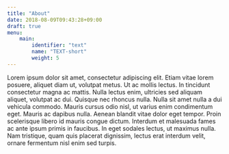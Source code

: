 ```yaml
---
title: "About"
date: 2018-08-09T09:43:28+09:00
draft: true
menu:
    main:
        identifier: "text"
        name: "TEXT-short"
        weight: 5
---
```


Lorem ipsum dolor sit amet, consectetur adipiscing elit. Etiam vitae lorem posuere, aliquet diam ut, volutpat metus. Ut ac mollis lectus. In tincidunt consectetur magna ac mattis. Nulla lectus enim, ultricies sed aliquam aliquet, volutpat ac dui. Quisque nec rhoncus nulla. Nulla sit amet nulla a dui vehicula commodo. Mauris cursus odio nisl, ut varius enim condimentum eget. Mauris ac dapibus nulla. Aenean blandit vitae dolor eget tempor. Proin scelerisque libero id mauris congue dictum. Interdum et malesuada fames ac ante ipsum primis in faucibus. In eget sodales lectus, ut maximus nulla. Nam tristique, quam quis placerat dignissim, lectus erat interdum velit, ornare fermentum nisl enim sed turpis. 